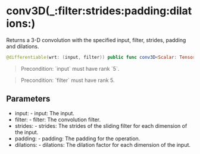 # conv3D(\_:filter:strides:padding:dilations:)

Returns a 3-D convolution with the specified input, filter, strides, padding and dilations.

``` swift
@differentiable(wrt: (input, filter)) public func conv3D<Scalar: TensorFlowFloatingPoint>(_ input: Tensor<Scalar>, filter: Tensor<Scalar>, strides: (Int, Int, Int, Int, Int) = (1, 1, 1, 1, 1), padding: Padding = .valid, dilations: (Int, Int, Int, Int, Int) = (1, 1, 1, 1, 1)) -> Tensor<Scalar>
```

> Precondition: \`input\` must have rank \`5\`.

> Precondition: \`filter\` must have rank 5.

## Parameters

  - input: - input: The input.
  - filter: - filter: The convolution filter.
  - strides: - strides: The strides of the sliding filter for each dimension of the input.
  - padding: - padding: The padding for the operation.
  - dilations: - dilations: The dilation factor for each dimension of the input.
